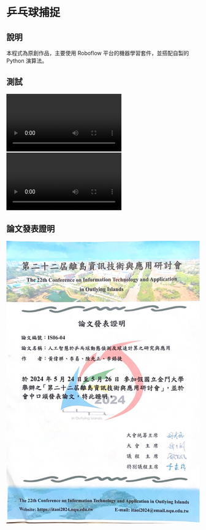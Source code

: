 # 乒乓球捕捉

## 說明

本程式為原創作品，主要使用 Roboflow 平台的機器學習套件，並搭配自製的 Python 演算法。

## 測試

<video controls>
    <source src="demos/媒體1.mp4" type="video/mp4">
</video>

<video controls>
    <source src="demos/媒體2.mp4" type="video/mp4">
</video>

## 論文發表證明

![](論文發表證明.jpg)
